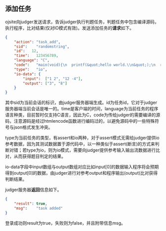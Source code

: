 ## 添加任务

ojsite向judger发送请求，告诉judger执行判题任务，判题任务中包含编译源码，执行程序，比对结果(仅对IO模式有效)。发送添加任务的**请求**如下。

```json
{
    "action": "task_add",
    "sid":    "randomstring",
    "id":   12,
    "time":   123456789,
    "language": "C",
    "code":   "main(void){\n  printf(&quot;hello world.\\n&quot;);\n  return 0;\n}",
    "type":   "io",
    "io-data": {
	    "input":  ["1 2", "12 -4"],
	    "output": ["3", "8"]
	}
}
```

其中sid为当前会话的标识，由judger服务器端生成。id为任务id，它对于judger服务器端当前会话是唯一的。time是客户端的时间，language为当前任务的程序语言种类，目前暂时仅支持C语言，因此为C，code为传给judger的需要编译的源码，注意源码是经过htmlencode函数进行编码过的，以避免源码中的一些特殊符号与json格式发生冲突。

type为当前任务的类型，有assert和io两种，对于assert模式无需给judger提供io参考数据，因为其测试数据置于源代码中，以一种类似于assert(断言)的方式来判断对错；若type为io，则为io模式，需要向judger提供参考输入输出流数据进行比对，从而获得题目判定的结果。

io-data字段中input数组与output数组对应比如input[0]的数据输入程序将会预期得到output[0]的数据，由judger进行对参考output和程序输出(output)比对获得判断结果。

judger服务器**返回**信息如下。

```json
{
    "result": true,
    "msg":    "task added"
}
```

登录成功则result为true，失败则为false，并且附带信息msg。
